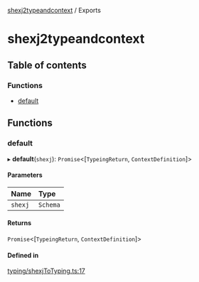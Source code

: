 [shexj2typeandcontext](README.md) / Exports

# shexj2typeandcontext

## Table of contents

### Functions

- [default](modules.md#default)

## Functions

### default

▸ **default**(`shexj`): `Promise`<[`TypeingReturn`, `ContextDefinition`]\>

#### Parameters

| Name | Type |
| :------ | :------ |
| `shexj` | `Schema` |

#### Returns

`Promise`<[`TypeingReturn`, `ContextDefinition`]\>

#### Defined in

[typing/shexjToTyping.ts:17](https://github.com/o-development/shexj2typeandcontext/blob/6038886/lib/typing/shexjToTyping.ts#L17)
